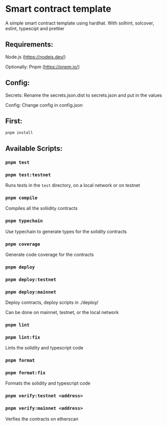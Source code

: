 # Smart contract template

A simple smart contract template using hardhat. With solhint, solcover, eslint, typescipt and prettier

## Requirements:

Node.js (https://nodejs.dev/)

Optionally: Pnpm (https://pnpm.io/)

## Config:

Secrets: Rename the secrets.json.dist to secrets.json and put in the values

Config: Change config in config.json

## First:

    pnpm install

## Available Scripts:

### `pnpm test`

### `pnpm test:testnet`

Runs tests in the `test` directory, on a local network or on testnet

### `pnpm compile`

Compiles all the soliidity contracts

### `pnpm typechain`

Use typechain to generate types for the solidity contracts

### `pnpm coverage`

Generate code coverage for the contracts

### `pnpm deploy`

### `pnpm deploy:testnet`

### `pnpm deploy:mainnet`

Deploy contracts, deploy scripts in ./deploy/

Can be done on mainnet, testnet, or the local network

### `pnpm lint`

### `pnpm lint:fix`

Lints the solidity and typescript code

### `pnpm format`

### `pnpm format:fix`

Formats the solidity and typescript code

### `pnpm verify:testnet <address>`

### `pnpm verify:mainnet <address>`

Verfies the contracts on etherscan
